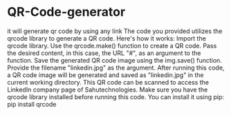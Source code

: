 # QR-Code-generator
it will generate qr code by using any link
The code you provided utilizes the qrcode library to generate a QR code. Here's how it works:
Import the qrcode library.
Use the qrcode.make() function to create a QR code. Pass the desired content, in this case, the URL "#", as an argument to the function.
Save the generated QR code image using the img.save() function. Provide the filename "linkedin.jpg" as the argument.
After running this code, a QR code image will be generated and saved as "linkedin.jpg" in the current working directory. This QR code can be scanned to access the LinkedIn company page of Sahutechnologies.
Make sure you have the qrcode library installed before running this code. You can install it using pip:
pip install qrcode
